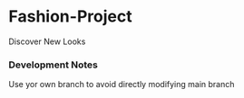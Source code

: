 # Fashion-Project
Discover New Looks 

### Development Notes
Use yor own branch to avoid directly modifying main branch

